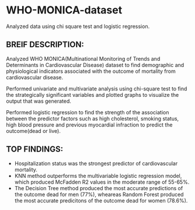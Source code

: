 # WHO-MONICA-dataset
Analyzed data using chi square test and logistic regression.



## BREIF DESCRIPTION:
Analyzed WHO MONICA(Multinational Monitoring of Trends and Determinants in Cardiovascular Disease) dataset to find demographic and physiological indicators associated with the outcome of mortality from cardiovascular disease.

Performed univariate and multivariate analysis using chi-square test to find the strategically significant variables and plotted graphs  to visualize the output that was generated.

Performed logistic regression to find the strength of the association between the predictor factors such as high cholesterol, smoking status, high blood pressure and previous myocardial infraction to predict the outcome(dead or live).

## TOP FINDINGS:

- Hospitalization status was the strongest predictor of cardiovascular mortality.
- KNN method outperforms the multivariable logistic regression model, which produced McFadden R2 values in the moderate range of 55-65%.
- The Decision Tree method produced the most accurate predictions of the outcome dead for men (77%), wheareas Random Forest produced the most accurate predicitons of the outcome dead for women (78.6%).
